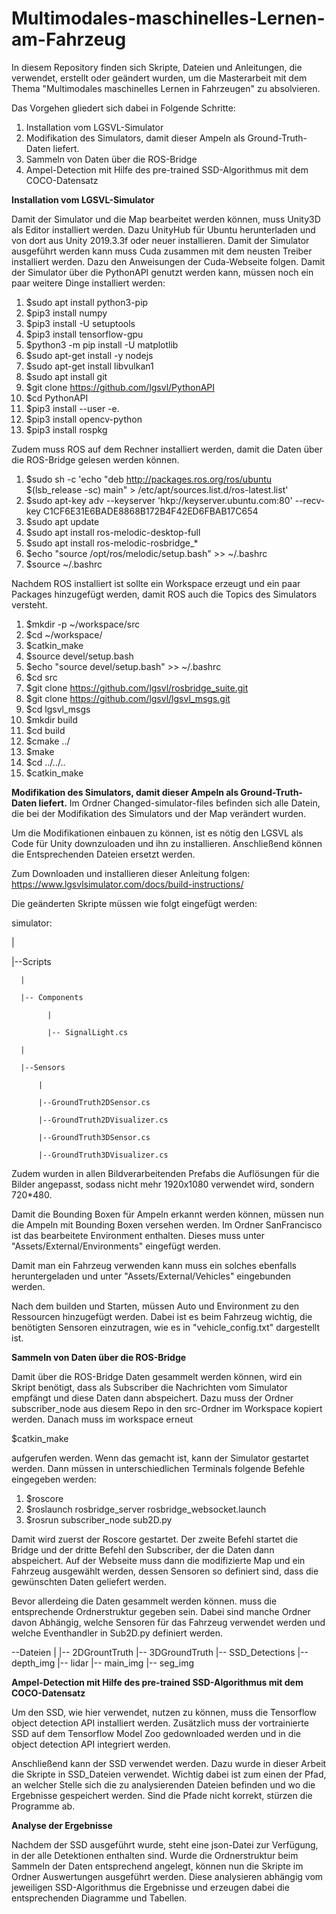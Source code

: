 # Multimodales-maschinelles-Lernen-am-Fahrzeug

In diesem Repository finden sich Skripte, Dateien und Anleitungen, die verwendet, erstellt oder geändert wurden, um die Masterarbeit mit dem Thema "Multimodales maschinelles Lernen in Fahrzeugen" zu absolvieren.

Das Vorgehen gliedert sich dabei in Folgende Schritte:
1. Installation vom LGSVL-Simulator
2. Modifikation des Simulators, damit dieser Ampeln als Ground-Truth-Daten  liefert.
3. Sammeln von Daten über die ROS-Bridge
4. Ampel-Detection mit Hilfe des pre-trained SSD-Algorithmus mit dem COCO-Datensatz


<b>Installation vom LGSVL-Simulator</b>

Damit der Simulator und die Map bearbeitet werden können, muss Unity3D als Editor installiert werden. Dazu UnityHub für Ubuntu herunterladen und von dort aus Unity 2019.3.3f oder neuer installieren. 
Damit der Simulator ausgeführt werden kann muss Cuda zusammen mit dem neusten Treiber installiert werden. Dazu den Anweisungen der Cuda-Webseite folgen.
Damit der Simulator über die PythonAPI genutzt werden kann, müssen noch ein paar weitere Dinge installiert werden:

1. $sudo apt install python3-pip
2. $pip3 install numpy
3. $pip3 install -U setuptools
4. $pip3 install tensorflow-gpu
5. $python3 -m pip install -U matplotlib
6. $sudo apt-get install -y nodejs
7. $sudo apt-get install libvulkan1
8. $sudo apt install git
9. $git clone https://github.com/lgsvl/PythonAPI
10. $cd PythonAPI
11. $pip3 install --user -e.
12. $pip3 install opencv-python
13. $pip3 install rospkg

Zudem muss ROS auf dem Rechner installiert werden, damit die Daten über die ROS-Bridge gelesen werden können.

1. $sudo sh -c 'echo "deb http://packages.ros.org/ros/ubuntu $(lsb_release -sc) main" > /etc/apt/sources.list.d/ros-latest.list'
2. $sudo apt-key adv --keyserver 'hkp://keyserver.ubuntu.com:80' --recv-key C1CF6E31E6BADE8868B172B4F42ED6FBAB17C654
3. $sudo apt update
4. $sudo apt install ros-melodic-desktop-full
5. $sudo apt install ros-melodic-rosbridge_*
6. $echo "source /opt/ros/melodic/setup.bash" >> ~/.bashrc
7. $source ~/.bashrc

Nachdem ROS installiert ist sollte ein Workspace erzeugt und ein paar Packages hinzugefügt werden, damit ROS auch die Topics des Simulators versteht.

1. $mkdir -p ~/workspace/src
2. $cd ~/workspace/
3. $catkin_make
4. $source devel/setup.bash
5. $echo "source devel/setup.bash" >> ~/.bashrc
6. $cd src
7. $git clone https://github.com/lgsvl/rosbridge_suite.git
8. $git clone https://github.com/lgsvl/lgsvl_msgs.git
9. $cd lgsvl_msgs
10. $mkdir build
11. $cd build
12. $cmake ../
13. $make
14. $cd ../../..
15. $catkin_make




<b>Modifikation des Simulators, damit dieser Ampeln als Ground-Truth-Daten  liefert.</b>
Im Ordner Changed-simulator-files befinden sich alle Datein, die bei der Modifikation des Simulators und der Map verändert wurden.

Um die Modifikationen einbauen zu können, ist es nötig den LGSVL als Code für Unity downzuloaden und ihn zu installieren. Anschließend können die Entsprechenden Dateien ersetzt werden.

Zum Downloaden und installieren dieser Anleitung folgen: https://www.lgsvlsimulator.com/docs/build-instructions/

Die geänderten Skripte müssen wie folgt eingefügt werden:

simulator:

  |

  |--Scripts

      |

      |-- Components

            |

            |-- SignalLight.cs

      |

      |--Sensors

          |

          |--GroundTruth2DSensor.cs

          |--GroundTruth2DVisualizer.cs

          |--GroundTruth3DSensor.cs

          |--GroundTruth3DVisualizer.cs
Zudem wurden in allen Bildverarbeitenden Prefabs die Auflösungen für die Bilder angepasst, sodass nicht mehr 1920x1080 verwendet wird, sondern 720*480.

Damit die Bounding Boxen für Ampeln erkannt werden können, müssen nun die Ampeln mit Bounding Boxen versehen werden. Im Ordner SanFrancisco ist das bearbeitete Environment enthalten. Dieses muss unter "Assets/External/Environments" eingefügt werden.

Damit man ein Fahrzeug verwenden kann muss ein solches ebenfalls heruntergeladen und unter "Assets/External/Vehicles" eingebunden werden.

Nach dem builden und Starten, müssen Auto und Environment zu den Ressourcen hinzugefügt werden. Dabei ist es beim Fahrzeug wichtig, die benötigten Sensoren einzutragen, wie es in "vehicle_config.txt" dargestellt ist.

<b>Sammeln von Daten über die ROS-Bridge</b>

Damit über die ROS-Bridge Daten gesammelt werden können, wird ein Skript benötigt, dass als Subscriber die Nachrichten vom Simulator empfängt und diese Daten dann abspeichert. Dazu muss der Ordner subscriber_node aus diesem Repo in den src-Ordner im Workspace kopiert werden. Danach muss im workspace erneut 

  $catkin_make
  
aufgerufen werden. Wenn das gemacht ist, kann der Simulator gestartet werden. 
Dann müssen in unterschiedlichen Terminals folgende Befehle eingegeben werden:
1. $roscore
2. $roslaunch rosbridge_server rosbridge_websocket.launch
3. $rosrun subscriber_node sub2D.py

Damit wird zuerst der Roscore gestartet. Der zweite Befehl startet die Bridge und der dritte Befehl den Subscriber, der die Daten dann abspeichert.
Auf der Webseite muss dann die modifizierte Map und ein Fahrzeug ausgewählt werden, dessen Sensoren so definiert sind, dass die gewünschten Daten geliefert werden. 

Bevor allerdeing die Daten gesammelt werden können. muss die entsprechende Ordnerstruktur gegeben sein. Dabei sind manche Ordner davon Abhängig, welche Sensoren für das Fahrzeug verwendet werden und welche Eventhandler in Sub2D.py definiert werden.

--Dateien
     |
     |-- 2DGrountTruth
     |-- 3DGroundTruth
     |-- SSD_Detections
     |-- depth_img
     |-- lidar
     |-- main_img
     |-- seg_img



<b>Ampel-Detection mit Hilfe des pre-trained SSD-Algorithmus mit dem COCO-Datensatz</b>

Um den SSD, wie hier verwendet, nutzen zu können, muss die Tensorflow object detection API installiert werden. Zusätzlich muss der vortrainierte SSD auf dem Tensorflow Model Zoo gedownloaded werden und in die object detection API integriert werden. 

Anschließend kann der SSD verwendet werden. Dazu wurde in dieser Arbeit die Skripte in SSD_Dateien verwendet. Wichtig dabei ist zum einen der Pfad, an welcher Stelle sich die zu analysierenden Dateien befinden und wo die Ergebnisse gespeichert werden. Sind die Pfade nicht korrekt, stürzen die Programme ab.


<b> Analyse der Ergebnisse</b>

Nachdem der SSD ausgeführt wurde, steht eine json-Datei zur Verfügung, in der alle Detektionen enthalten sind. Wurde die Ordnerstruktur beim Sammeln der Daten entsprechend angelegt, können nun die Skripte im Ordner Auswertungen ausgeführt werden. Diese analysieren abhängig vom jeweiligen SSD-Algorithmus die Ergebnisse und erzeugen dabei die entsprechenden Diagramme und Tabellen.
